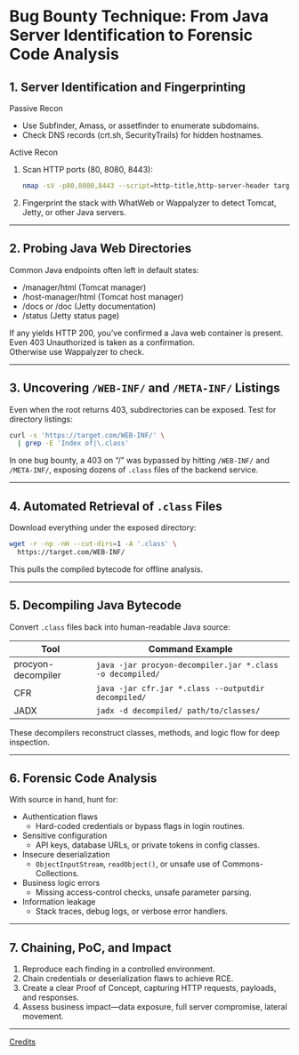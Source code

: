 # Bug Bounty Technique: From Java Server Identification to Forensic Code Analysis

## 1. Server Identification and Fingerprinting

Passive Recon  
- Use Subfinder, Amass, or assetfinder to enumerate subdomains.  
- Check DNS records (crt.sh, SecurityTrails) for hidden hostnames.

Active Recon  
1. Scan HTTP ports (80, 8080, 8443):  
   ```bash
   nmap -sV -p80,8080,8443 --script=http-title,http-server-header target.com
   ```  
2. Fingerprint the stack with WhatWeb or Wappalyzer to detect Tomcat, Jetty, or other Java servers.

---

## 2. Probing Java Web Directories

Common Java endpoints often left in default states:  
- /manager/html (Tomcat manager)  
- /host-manager/html (Tomcat host manager)  
- /docs or /doc (Jetty documentation)  
- /status (Jetty status page)

If any yields HTTP 200, you’ve confirmed a Java web container is present.<br>
Even 403 Unauthorized is taken as a confirmation.<br>
Otherwise use Wappalyzer to check.

---

## 3. Uncovering `/WEB-INF/` and `/META-INF/` Listings

Even when the root returns 403, subdirectories can be exposed. Test for directory listings:

```bash
curl -s 'https://target.com/WEB-INF/' \
  | grep -E 'Index of|\.class'
```

In one bug bounty, a 403 on “/” was bypassed by hitting `/WEB-INF/` and `/META-INF/`, exposing dozens of `.class` files of the backend service.

---

## 4. Automated Retrieval of `.class` Files

Download everything under the exposed directory:

```bash
wget -r -np -nH --cut-dirs=1 -A '.class' \
  https://target.com/WEB-INF/
```

This pulls the compiled bytecode for offline analysis.

---

## 5. Decompiling Java Bytecode

Convert `.class` files back into human-readable Java source:

| Tool                | Command Example                                                           |
|---------------------|-----------------------------------------------------------------------------|
| procyon-decompiler  | `java -jar procyon-decompiler.jar *.class -o decompiled/`                  |
| CFR                 | `java -jar cfr.jar *.class --outputdir decompiled/`                        |
| JADX                | `jadx -d decompiled/ path/to/classes/`                                      |

These decompilers reconstruct classes, methods, and logic flow for deep inspection.

---

## 6. Forensic Code Analysis

With source in hand, hunt for:

- Authentication flaws  
  - Hard-coded credentials or bypass flags in login routines.  
- Sensitive configuration  
  - API keys, database URLs, or private tokens in config classes.  
- Insecure deserialization  
  - `ObjectInputStream`, `readObject()`, or unsafe use of Commons-Collections.  
- Business logic errors  
  - Missing access-control checks, unsafe parameter parsing.  
- Information leakage  
  - Stack traces, debug logs, or verbose error handlers.

---

## 7. Chaining, PoC, and Impact

1. Reproduce each finding in a controlled environment.  
2. Chain credentials or deserialization flaws to achieve RCE.  
3. Create a clear Proof of Concept, capturing HTTP requests, payloads, and responses.  
4. Assess business impact—data exposure, full server compromise, lateral movement.

---
[Credits](https://osintteam.blog/1000-bounty-from-403-to-source-code-28e9a9c572d8)
